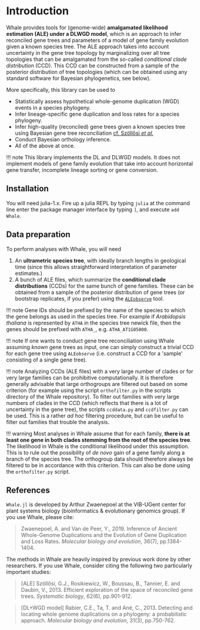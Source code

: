 
# Introduction

Whale provides tools for (genome-wide) **amalgamated likelihood estimation
(ALE) under a DLWGD model**, which is an approach to infer reconciled gene
trees and parameters of a model of gene family evolution given a known species
tree.
The ALE approach takes into account uncertainty in the gene tree topology by
marginalizing over all tree topologies that can be amalgamated from the
so-called *conditional clade distribution* (CCD). This CCD can be constructed
from a sample of the posterior distribution of tree topologies (which can be
obtained using any standard software for Bayesian phylogenetics, see below).

More specifically, this library can be used to

- Statistically assess hypothetical whole-genome duplication (WGD) events in a
  species phylogeny.
- Infer lineage-specific gene duplication and loss rates for a species
  phylogeny.
- Infer high-quality (reconciled) gene trees given a known species tree using
  Bayesian gene tree reconciliation [cf. Szöllősi *et
  al.*](https://academic.oup.com/sysbio/article/64/1/e42/1634124)
- Conduct Bayesian orthology inference.
- All of the above at once.

!!! note 
    This library implements the DL and DLWGD models. It does not implement
    models of gene family evolution that take into account horizontal gene
    transfer, incomplete lineage sorting or gene conversion.

## Installation

You will need julia-1.x. Fire up a julia REPL by typing `julia` at the command
line enter the package manager interface by typing `]`, and execute `add
Whale`.

## Data preparation

To perform analyses with Whale, you will need  

1. An **ultrametric species tree**, with ideally branch lengths in geological
   time (since this allows straightforward interpretation of parameter
   estimates.)
2. A bunch of ALE files, which summarize the **conditional clade
   distributions** (CCDs) for the same bunch of gene families. These can be
   obtained from a sample of the posterior distribution of gene trees (or
   bootstrap replicates, if you prefer) using the
   [`ALEobserve`](https://github.com/ssolo/ALE) tool.

!!! note 
    Gene IDs should be prefixed by the name of the species to which the gene
    belongs as used in the species tree. For example if *Arabidopsis thaliana*
    is represented by `ATHA` in the species tree newick file, then the genes
    should be prefixed with `ATHA_`, e.g. `ATHA_AT1G05000`.
    
!!! note
    If one wants to conduct gene tree reconciliation using Whale assuming
    *known* gene trees as input, one can simply construct a trivial CCD for
    each gene tree using `ALEobserve` (i.e. construct a CCD for a 'sample'
    consisting of a single gene tree).

!!! note
    Analyzing CCDs (ALE files) with a very large number of clades or for very
    large families can be prohibitive computationally. It is therefore
    generally advisable that large orthogroups are filtered out based on some
    criterion (for example using the script `orthofilter.py` in the scripts
    directory of the Whale repository). To filter out families with very large
    numbers of clades in the CCD (which reflects that there is a lot of
    uncertainty in the gene tree), the scripts `ccddata.py` and `ccdfilter.py`
    can be used. This is a rather *ad hoc* filtering procedure, but can be
    useful to filter out families that trouble the analysis.

!!! warning
    Most analyses in Whale assume that for each family, **there is at least one
    gene in both clades stemming from the root of the species tree**. The
    likelihood in Whale is the conditional likelihood under this assumption.
    This is to rule out the possibility of *de novo* gain of a gene family
    along a branch of the species tree. The orthogroup data should therefore
    always be filtered to be in accordance with this criterion. This can also
    be done using the `orthofilter.py` script.


## References

`Whale.jl` is developed by Arthur Zwaenepoel at the VIB-UGent center for plant systems biology (bioinformatics & evolutionary genomics group). If you use Whale, please cite:

>Zwaenepoel, A. and Van de Peer, Y., 2019. Inference of Ancient Whole-Genome Duplications and the Evolution of Gene Duplication and Loss Rates. *Molecular biology and evolution*, 36(7), pp.1384-1404.

The methods in Whale are heavily inspired by previous work done by other researchers. If you use Whale, consider citing the following two particularly important studies:

>[ALE] Szöllősi, G.J., Rosikiewicz, W., Boussau, B., Tannier, E. and Daubin, V., 2013. Efficient exploration of the space of reconciled gene trees. *Systematic biology*, 62(6), pp.901-912.

>[DL+WGD model] Rabier, C.E., Ta, T. and Ané, C., 2013. Detecting and locating whole genome duplications on a phylogeny: a probabilistic approach. *Molecular biology and evolution*, 31(3), pp.750-762.
